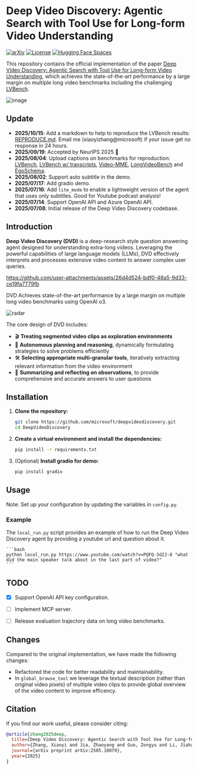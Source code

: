 # Deep Video Discovery: Agentic Search with Tool Use for Long-form Video Understanding

[![arXiv](https://img.shields.io/badge/arXiv-2504.16082-A42C25?style=flat&logo=arXiv&logoColor=A42C25)](https://arxiv.org/abs/2505.18079)
[![License](https://img.shields.io/badge/License-MIT-red.svg)](https://opensource.org/licenses/MIT)
[![Hugging Face Spaces](https://img.shields.io/badge/Spaces-Demo-blueviolet?logo=huggingface&logoColor=white)](https://87fc7dc81d4b38ed01.gradio.live)


This repository contains the official implementation of the paper [Deep Video Discovery: Agentic Search with Tool Use for Long-form Video Understanding](https://arxiv.org/abs/2505.18079), which achieves the state-of-the-art performance by a large margin on multiple long video benchmarks including the challenging [LVBench](https://lvbench.github.io/).

![image](https://github.com/user-attachments/assets/ac1c7f0a-3c10-4c4c-88d1-7bfe0e2010e1)


## Update

- **2025/10/15**: Add a markdown to help to reproduce the LVBench results: [REPRODUCE.md](reproduce/REPRODUCE.md). Email me (xiaoyizhang@microsoft) if your issue get no response in 24 hours.
- **2025/09/19**: Accepted by NeurIPS 2025 🎉
- **2025/08/04**: Upload captions on benchmarks for reproduction: [LVBench](https://1drv.ms/u/c/f029f6f5a52c17c4/ETR7ogx7YCtBgtDu66a4R14B7RKLZJoz20D4Z5I1KD6HTg?e=404kKg), [LVBench w/ transcripts](https://1drv.ms/u/c/f029f6f5a52c17c4/EcqO2lC_hRxGn-0t0IBNKZcBts3HDCEg8mZo4ltN6kXFUQ?e=XmabUn), [Video-MME](https://1drv.ms/u/c/f029f6f5a52c17c4/EVKjXQnPjeZGi-onOxEMb8UBxqI9NexKzccHuYEe8-0Lig?e=a4SxCU), [LongVideoBench](https://1drv.ms/u/c/f029f6f5a52c17c4/EQp_PABeb3ZIiysjIn-_5gEBbkhtfcBwCM1pel9xl3JHPg?e=TLpQXQ) and [EgoSchema](https://1drv.ms/u/c/f029f6f5a52c17c4/Ec0oEX3tO5pIknRdEqT9LDQB0hbS9vR9fUJaVbRfCQPJKg?e=bszgh6).
- **2025/08/02**: Support auto subtitle in the demo.
- **2025/07/17**: Add gradio demo.
- **2025/07/16**: Add `lite_mode` to enable a lightweight version of the agent that uses only subtitles. Good for Youtube podcast analysis!
- **2025/07/14**: Support OpenAI API and Azure OpenAI API.
- **2025/07/08**: Initial release of the Deep Video Discovery codebase.

## Introduction

**Deep Video Discovery (DVD)** is a deep-research style question answering agent designed for understanding extra-long videos. Leveraging the powerful capabilities of large language models (LLMs), DVD effectively interprets and processes extensive video content to answer complex user queries.



https://github.com/user-attachments/assets/26d4d524-bdf0-48a5-9d33-ce19fa7779fb

DVD Achieves state-of-the-art performance by a large margin on multiple long video benchmarks using OpenAI o3.

![radar](./asset/overview.png)


The core design of DVD includes:

- 🎬 **Treating segmented video clips as exploration environments**
- 🤖 **Autonomous planning and reasoning**, dynamically formulating strategies to solve problems efficiently
- 🛠️ **Selecting appropriate multi-granular tools**, iteratively extracting relevant information from the video environment
- 📝 **Summarizing and reflecting on observations**, to provide comprehensive and accurate answers to user questions




## Installation

1. **Clone the repository:**
   ```bash
   git clone https://github.com/microsoft/deepvideodiscovery.git
   cd DeepVideoDiscovery
   ```

2. **Create a virtual environment and install the dependencies:**
   ```bash
   pip install -r requirements.txt
   ```

3. (Optional) **Install gradio for demo:**
   ```bash
   pip install gradio
   ```

## Usage

Note: Set up your configuration by updating the variables in  `config.py`.

### Example

The `local_run.py` script provides an example of how to run the Deep Video Discovery agent by providing a youtube url and question about it.

    ```bash
    python local_run.py https://www.youtube.com/watch?v=PQFQ-3d2J-8 "what did the main speaker talk about in the last part of video?"
    ```

## TODO

- [x] Support OpenAI API key configuration.
- [ ] Implement MCP server.
- [ ] Release evaluation trajectory data on long video benchmarks.


## Changes

Compared to the original implementation, we have made the following changes:
- Refactored the code for better readability and maintainability.
- In `global_browse_tool` we leverage the textual description (rather than original video pixels) of multiple video clips to provide global overview of the video content to improve efficency.


## Citation

If you find our work useful, please consider citing:

```bibtex
@article{zhang2025deep,
  title={Deep Video Discovery: Agentic Search with Tool Use for Long-form Video Understanding},
  author={Zhang, Xiaoyi and Jia, Zhaoyang and Guo, Zongyu and Li, Jiahao and Li, Bin and Li, Houqiang and Lu, Yan},
  journal={arXiv preprint arXiv:2505.18079},
  year={2025}
}
```
